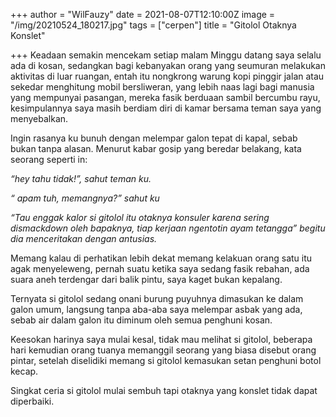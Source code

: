 +++
author = "WilFauzy"
date = 2021-08-07T12:10:00Z
image = "/img/20210524_180217.jpg"
tags = ["cerpen"]
title = "Gitolol Otaknya Konslet"

+++
Keadaan semakin mencekam setiap malam Minggu datang saya selalu ada di kosan, sedangkan bagi kebanyakan orang yang seumuran melakukan aktivitas di luar ruangan, entah itu nongkrong warung kopi pinggir jalan atau sekedar menghitung mobil bersliweran, yang lebih naas lagi bagi manusia yang mempunyai pasangan, mereka fasik berduaan sambil bercumbu rayu, kesimpulannya saya masih berdiam diri di kamar bersama teman saya yang menyebalkan.

Ingin rasanya ku bunuh dengan melempar galon tepat di kapal, sebab bukan tanpa alasan. Menurut kabar gosip yang beredar belakang, kata seorang seperti in:

_“hey tahu tidak!”, sahut teman ku._

_“ apam tuh, memangnya?” sahut ku_

_“Tau enggak kalor si gitolol itu otaknya konsuler karena sering   dismackdown oleh bapaknya, tiap kerjaan ngentotin ayam tetangga” begitu dia menceritakan dengan antusias._

Memang kalau di perhatikan lebih dekat memang kelakuan orang satu itu agak menyeleweng, pernah suatu ketika saya sedang fasik rebahan, ada suara aneh terdengar dari balik pintu, saya kaget bukan kepalang.

Ternyata si gitolol sedang onani burung puyuhnya dimasukan ke dalam galon umum, langsung tanpa aba-aba saya melempar asbak yang ada, sebab air dalam galon itu diminum oleh semua penghuni kosan.

Keesokan harinya saya mulai kesal, tidak mau melihat si gitolol, beberapa hari kemudian orang tuanya memanggil seorang yang biasa disebut orang pintar, setelah diselidiki memang si gitolol kemasukan setan penghuni botol kecap.

Singkat ceria si gitolol mulai sembuh tapi otaknya yang konslet tidak dapat diperbaiki.
